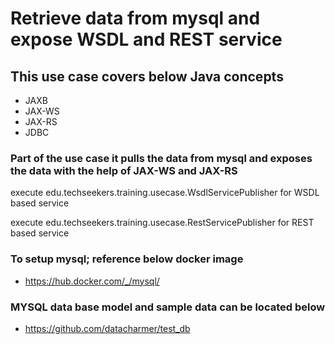 # Retrieve data from mysql and expose WSDL and REST service

## This use case covers below Java concepts

* JAXB
* JAX-WS
* JAX-RS
* JDBC

### Part of the use case it pulls the data from mysql and exposes the data with the help of JAX-WS and JAX-RS

execute edu.techseekers.training.usecase.WsdlServicePublisher for WSDL based service

execute edu.techseekers.training.usecase.RestServicePublisher for REST based service

### To setup mysql; reference below docker image

* https://hub.docker.com/_/mysql/

### MYSQL data base model and sample data can be located below

* https://github.com/datacharmer/test_db



